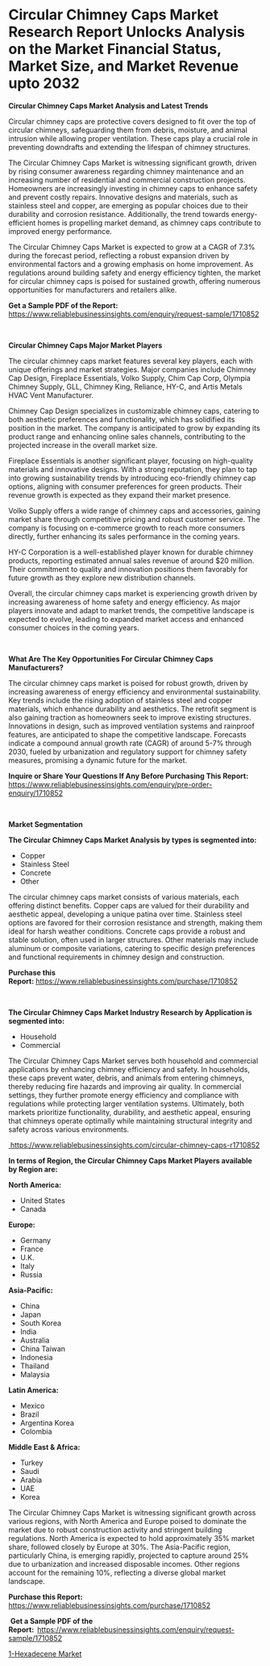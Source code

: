 <p><h1>Circular Chimney Caps Market Research Report Unlocks Analysis on the Market Financial Status, Market Size, and Market Revenue upto 2032</h1></p><p><strong>Circular Chimney Caps Market Analysis and Latest Trends</strong></p>
<p><p>Circular chimney caps are protective covers designed to fit over the top of circular chimneys, safeguarding them from debris, moisture, and animal intrusion while allowing proper ventilation. These caps play a crucial role in preventing downdrafts and extending the lifespan of chimney structures.</p><p>The Circular Chimney Caps Market is witnessing significant growth, driven by rising consumer awareness regarding chimney maintenance and an increasing number of residential and commercial construction projects. Homeowners are increasingly investing in chimney caps to enhance safety and prevent costly repairs. Innovative designs and materials, such as stainless steel and copper, are emerging as popular choices due to their durability and corrosion resistance. Additionally, the trend towards energy-efficient homes is propelling market demand, as chimney caps contribute to improved energy performance.</p><p>The Circular Chimney Caps Market is expected to grow at a CAGR of 7.3% during the forecast period, reflecting a robust expansion driven by environmental factors and a growing emphasis on home improvement. As regulations around building safety and energy efficiency tighten, the market for circular chimney caps is poised for sustained growth, offering numerous opportunities for manufacturers and retailers alike.</p></p>
<p><strong>Get a Sample PDF of the Report:&nbsp;</strong> <a href="https://www.reliablebusinessinsights.com/enquiry/request-sample/1710852?utm_campaign=3288&utm_medium=2&utm_source=Github&utm_content=ia&utm_term=27032025&utm_id=circular-chimney-caps">https://www.reliablebusinessinsights.com/enquiry/request-sample/1710852</a></p>
<p>&nbsp;</p>
<p><strong>Circular Chimney Caps Major Market Players</strong></p>
<p><p>The circular chimney caps market features several key players, each with unique offerings and market strategies. Major companies include Chimney Cap Design, Fireplace Essentials, Volko Supply, Chim Cap Corp, Olympia Chimney Supply, GLL, Chimney King, Reliance, HY-C, and Artis Metals HVAC Vent Manufacturer.</p><p>Chimney Cap Design specializes in customizable chimney caps, catering to both aesthetic preferences and functionality, which has solidified its position in the market. The company is anticipated to grow by expanding its product range and enhancing online sales channels, contributing to the projected increase in the overall market size.</p><p>Fireplace Essentials is another significant player, focusing on high-quality materials and innovative designs. With a strong reputation, they plan to tap into growing sustainability trends by introducing eco-friendly chimney cap options, aligning with consumer preferences for green products. Their revenue growth is expected as they expand their market presence.</p><p>Volko Supply offers a wide range of chimney caps and accessories, gaining market share through competitive pricing and robust customer service. The company is focusing on e-commerce growth to reach more consumers directly, further enhancing its sales performance in the coming years.</p><p>HY-C Corporation is a well-established player known for durable chimney products, reporting estimated annual sales revenue of around $20 million. Their commitment to quality and innovation positions them favorably for future growth as they explore new distribution channels.</p><p>Overall, the circular chimney caps market is experiencing growth driven by increasing awareness of home safety and energy efficiency. As major players innovate and adapt to market trends, the competitive landscape is expected to evolve, leading to expanded market access and enhanced consumer choices in the coming years.</p></p>
<p>&nbsp;</p>
<p><strong>What Are The Key Opportunities For Circular Chimney Caps Manufacturers?</strong></p>
<p><p>The circular chimney caps market is poised for robust growth, driven by increasing awareness of energy efficiency and environmental sustainability. Key trends include the rising adoption of stainless steel and copper materials, which enhance durability and aesthetics. The retrofit segment is also gaining traction as homeowners seek to improve existing structures. Innovations in design, such as improved ventilation systems and rainproof features, are anticipated to shape the competitive landscape. Forecasts indicate a compound annual growth rate (CAGR) of around 5-7% through 2030, fueled by urbanization and regulatory support for chimney safety measures, promising a dynamic future for the market.</p></p>
<p><strong>Inquire or Share Your Questions If Any Before Purchasing This Report:</strong> <a href="https://www.reliablebusinessinsights.com/enquiry/pre-order-enquiry/1710852?utm_campaign=3288&utm_medium=2&utm_source=Github&utm_content=ia&utm_term=27032025&utm_id=circular-chimney-caps">https://www.reliablebusinessinsights.com/enquiry/pre-order-enquiry/1710852</a></p>
<p>&nbsp;</p>
<p><strong>Market Segmentation</strong></p>
<p><strong>The Circular Chimney Caps Market Analysis by types is segmented into:</strong></p>
<p><ul><li>Copper</li><li>Stainless Steel</li><li>Concrete</li><li>Other</li></ul></p>
<p><p>The circular chimney caps market consists of various materials, each offering distinct benefits. Copper caps are valued for their durability and aesthetic appeal, developing a unique patina over time. Stainless steel options are favored for their corrosion resistance and strength, making them ideal for harsh weather conditions. Concrete caps provide a robust and stable solution, often used in larger structures. Other materials may include aluminum or composite variations, catering to specific design preferences and functional requirements in chimney design and construction.</p></p>
<p><strong>Purchase this Report:&nbsp;</strong><a href="https://www.reliablebusinessinsights.com/purchase/1710852?utm_campaign=3288&utm_medium=2&utm_source=Github&utm_content=ia&utm_term=27032025&utm_id=circular-chimney-caps">https://www.reliablebusinessinsights.com/purchase/1710852</a></p>
<p>&nbsp;</p>
<p><strong>The Circular Chimney Caps Market Industry Research by Application is segmented into:</strong></p>
<p><ul><li>Household</li><li>Commercial</li></ul></p>
<p><p>The Circular Chimney Caps Market serves both household and commercial applications by enhancing chimney efficiency and safety. In households, these caps prevent water, debris, and animals from entering chimneys, thereby reducing fire hazards and improving air quality. In commercial settings, they further promote energy efficiency and compliance with regulations while protecting larger ventilation systems. Ultimately, both markets prioritize functionality, durability, and aesthetic appeal, ensuring that chimneys operate optimally while maintaining structural integrity and safety across various environments.</p></p>
<p><a href="https://www.reliablebusinessinsights.com/circular-chimney-caps-r1710852?utm_campaign=3288&utm_medium=2&utm_source=Github&utm_content=ia&utm_term=27032025&utm_id=circular-chimney-caps">&nbsp;https://www.reliablebusinessinsights.com/circular-chimney-caps-r1710852</a></p>
<p><strong>In terms of Region, the Circular Chimney Caps Market Players available by Region are:</strong></p>
<p>
    <p> <strong> North America: </strong>
        <ul>
            <li>United States</li>
            <li>Canada</li>
        </ul>
        </p> 
    <p> <strong> Europe: </strong>
        <ul>
            <li>Germany</li>
            <li>France</li>
            <li>U.K.</li>
            <li>Italy</li>
            <li>Russia</li>
        </ul>
        </p> 
    <p> <strong> Asia-Pacific: </strong>
        <ul>
            <li>China</li>
            <li>Japan</li>
            <li>South Korea</li>
            <li>India</li>
            <li>Australia</li>
            <li>China Taiwan</li>
            <li>Indonesia</li>
            <li>Thailand</li>
            <li>Malaysia</li>
        </ul>
        </p> 
    <p> <strong> Latin America: </strong>
        <ul>
            <li>Mexico</li>
            <li>Brazil</li>
            <li>Argentina Korea</li>
            <li>Colombia</li>
        </ul>
        </p> 
    <p> <strong> Middle East & Africa: </strong>
        <ul>
            <li>Turkey</li>
            <li>Saudi</li>
            <li>Arabia</li>
            <li>UAE</li>
            <li>Korea</li>
        </ul>
    </p>
    </p>
<p><p>The Circular Chimney Caps Market is witnessing significant growth across various regions, with North America and Europe poised to dominate the market due to robust construction activity and stringent building regulations. North America is expected to hold approximately 35% market share, followed closely by Europe at 30%. The Asia-Pacific region, particularly China, is emerging rapidly, projected to capture around 25% due to urbanization and increased disposable incomes. Other regions account for the remaining 10%, reflecting a diverse global market landscape.</p></p>
<p><strong>Purchase this Report: </strong><a href="https://www.reliablebusinessinsights.com/purchase/1710852?utm_campaign=3288&utm_medium=2&utm_source=Github&utm_content=ia&utm_term=27032025&utm_id=circular-chimney-caps">https://www.reliablebusinessinsights.com/purchase/1710852</a></p>
<p>&nbsp;<strong>Get a Sample PDF of the Report:&nbsp;&nbsp;</strong><a href="https://www.reliablebusinessinsights.com/enquiry/request-sample/1710852?utm_campaign=3288&utm_medium=2&utm_source=Github&utm_content=ia&utm_term=27032025&utm_id=circular-chimney-caps">https://www.reliablebusinessinsights.com/enquiry/request-sample/1710852</a></p>
<p><strong></strong></p>
<p><p><a href="https://github.com/lontohhikma/Market-Research-Report-List-1/blob/main/1-hexadecene-market.md?utm_campaign=3288&utm_medium=2&utm_source=Github&utm_content=ia&utm_term=27032025&utm_id=circular-chimney-caps">1-Hexadecene Market</a></p></p>
